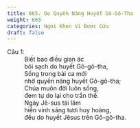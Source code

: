```yaml
---
title: 665. Do Quyền Năng Huyết Gô-Gô-Tha
weight: 665
categories: Ngợi Khen Vì Được Cứu
draft: false
---
```

<dl><dt>Câu 1:</dt><dd data-verse="1">Biết bao điều gian ác <br/>bôi sạch do huyết Gô-gô-tha, <br/>Sống trong bài ca mới <br/>nhờ quyền năng huyết Gô-gô-tha; <br/>Chúa muôn đời luôn sống, <br/>đem tự do lại cho trần thế. <br/>Ngày Jê-sus tái lâm <br/>hiển vinh sáng tươi huy hoàng, <br/>đều do huyết Jêsus trên Gô-gô-tha. </dd></dl>